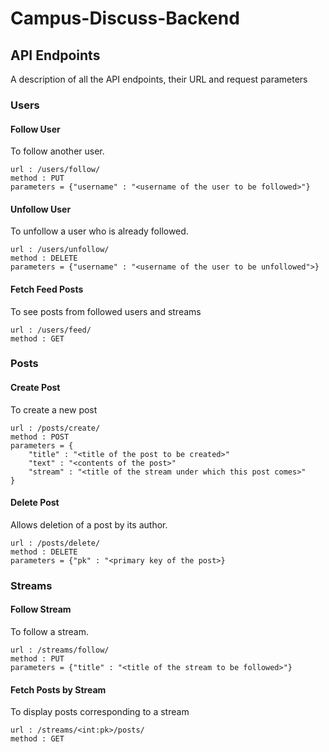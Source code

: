 # Campus-Discuss-Backend
## API Endpoints
A description of all the API endpoints, their URL and request parameters
### Users
#### Follow User
To follow another user.
```
url : /users/follow/
method : PUT
parameters = {"username" : "<username of the user to be followed>"}
```
#### Unfollow User
To unfollow a user who is already followed.
```
url : /users/unfollow/
method : DELETE
parameters = {"username" : "<username of the user to be unfollowed">}
```
#### Fetch Feed Posts
To see posts from followed users and streams
```
url : /users/feed/
method : GET
```
### Posts
#### Create Post
To create a new post
```
url : /posts/create/
method : POST
parameters = {
    "title" : "<title of the post to be created>"
    "text" : "<contents of the post>"
    "stream" : "<title of the stream under which this post comes>"
}
```
#### Delete Post
Allows deletion of a post by its author.
```
url : /posts/delete/
method : DELETE
parameters = {"pk" : "<primary key of the post>}
```
### Streams
#### Follow Stream
To follow a stream.
```
url : /streams/follow/
method : PUT
parameters = {"title" : "<title of the stream to be followed>"}
```
#### Fetch Posts by Stream
To display posts corresponding to a stream
```
url : /streams/<int:pk>/posts/
method : GET
```

